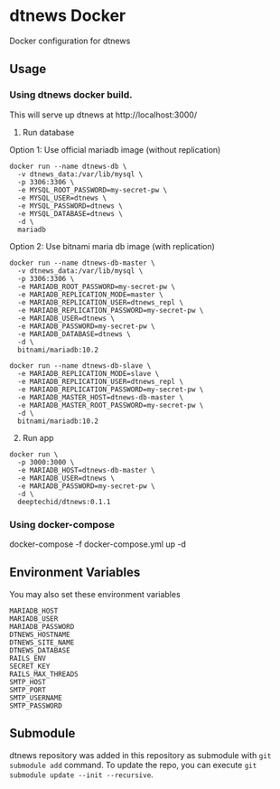 # dtnews Docker

Docker configuration for dtnews

## Usage

### Using dtnews docker build.

This will serve up dtnews at http://localhost:3000/

1. Run database

Option 1: Use official mariadb image (without replication)

```
docker run --name dtnews-db \
  -v dtnews_data:/var/lib/mysql \
  -p 3306:3306 \
  -e MYSQL_ROOT_PASSWORD=my-secret-pw \
  -e MYSQL_USER=dtnews \
  -e MYSQL_PASSWORD=dtnews \
  -e MYSQL_DATABASE=dtnews \
  -d \
  mariadb
```
Option 2: Use bitnami maria db image (with replication)

```
docker run --name dtnews-db-master \
  -v dtnews_data:/var/lib/mysql \
  -p 3306:3306 \
  -e MARIADB_ROOT_PASSWORD=my-secret-pw \
  -e MARIADB_REPLICATION_MODE=master \
  -e MARIADB_REPLICATION_USER=dtnews_repl \
  -e MARIADB_REPLICATION_PASSWORD=my-secret-pw \
  -e MARIADB_USER=dtnews \
  -e MARIADB_PASSWORD=my-secret-pw \
  -e MARIADB_DATABASE=dtnews \
  -d \
  bitnami/mariadb:10.2

docker run --name dtnews-db-slave \
  -e MARIADB_REPLICATION_MODE=slave \
  -e MARIADB_REPLICATION_USER=dtnews_repl \
  -e MARIADB_REPLICATION_PASSWORD=my-secret-pw \
  -e MARIADB_MASTER_HOST=dtnews-db-master \
  -e MARIADB_MASTER_ROOT_PASSWORD=my-secret-pw \
  -d \
  bitnami/mariadb:10.2
```

2. Run app

```
docker run \
  -p 3000:3000 \
  -e MARIADB_HOST=dtnews-db-master \
  -e MARIADB_USER=dtnews \
  -e MARIADB_PASSWORD=my-secret-pw \
  -d \
  deeptechid/dtnews:0.1.1
```

### Using docker-compose

docker-compose -f docker-compose.yml up -d

## Environment Variables

You may also set these environment variables

```
MARIADB_HOST
MARIADB_USER
MARIADB_PASSWORD
DTNEWS_HOSTNAME
DTNEWS_SITE_NAME
DTNEWS_DATABASE
RAILS_ENV
SECRET_KEY
RAILS_MAX_THREADS
SMTP_HOST
SMTP_PORT
SMTP_USERNAME
SMTP_PASSWORD
```

## Submodule

dtnews repository was added in this repository as submodule with `git submodule add` command. To
update the repo, you can execute `git submodule update --init --recursive`.
